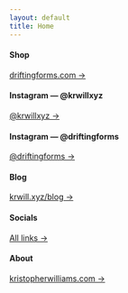 ```yaml
---
layout: default
title: Home
---
```


<div class="grid">
  <div class="card"><h4>Shop</h4><p><a href="https://driftingforms.com">driftingforms.com →</a></p></div>
  <div class="card"><h4>Instagram — @krwillxyz</h4><p><a href="https://instagram.com/krwillxyz">@krwillxyz →</a></p></div>
  <div class="card"><h4>Instagram — @driftingforms</h4><p><a href="https://instagram.com/driftingforms">@driftingforms →</a></p></div>
  <div class="card"><h4>Blog</h4><p><a href="/blog">krwill.xyz/blog →</a></p></div>
  <div class="card"><h4>Socials</h4><p><a href="/socials">All links →</a></p></div>
  <div class="card"><h4>About</h4><p><a href="https://kristopherwilliams.com">kristopherwilliams.com →</a></p></div>
</div>
